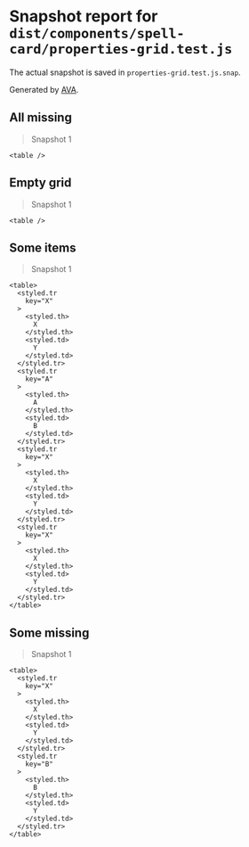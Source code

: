 # Snapshot report for `dist/components/spell-card/properties-grid.test.js`

The actual snapshot is saved in `properties-grid.test.js.snap`.

Generated by [AVA](https://ava.li).

## All missing

> Snapshot 1

    <table />

## Empty grid

> Snapshot 1

    <table />

## Some items

> Snapshot 1

    <table>
      <styled.tr
        key="X"
      >
        <styled.th>
          X
        </styled.th>
        <styled.td>
          Y
        </styled.td>
      </styled.tr>
      <styled.tr
        key="A"
      >
        <styled.th>
          A
        </styled.th>
        <styled.td>
          B
        </styled.td>
      </styled.tr>
      <styled.tr
        key="X"
      >
        <styled.th>
          X
        </styled.th>
        <styled.td>
          Y
        </styled.td>
      </styled.tr>
      <styled.tr
        key="X"
      >
        <styled.th>
          X
        </styled.th>
        <styled.td>
          Y
        </styled.td>
      </styled.tr>
    </table>

## Some missing

> Snapshot 1

    <table>
      <styled.tr
        key="X"
      >
        <styled.th>
          X
        </styled.th>
        <styled.td>
          Y
        </styled.td>
      </styled.tr>
      <styled.tr
        key="B"
      >
        <styled.th>
          B
        </styled.th>
        <styled.td>
          Y
        </styled.td>
      </styled.tr>
    </table>
